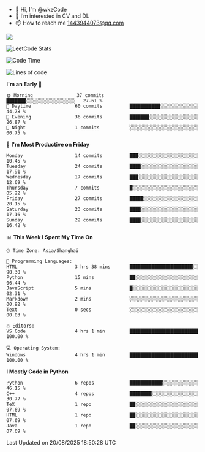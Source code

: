 - 👋 Hi, I’m @wkzCode
- 👀 I’m interested in CV and DL
- 📫 How to reach me 1443944073@qq.com  
<a href="https://github.com/anuraghazra/github-readme-stats">
  <img align="center" src="https://github-readme-stats.vercel.app/api?username=wkzCode&show_icons=true" />
</a>  

![LeetCode Stats](https://leetcard.jacoblin.cool/wkzCode?theme=wtf&font=Tajawal&ext=activity&site=cn)

<!---
[![Anurag's GitHub stats](https://github-readme-stats.vercel.app/api?username=wkzCode&show_icons=true)](https://github.com/anuraghazra/github-readme-stats)
[![Top Langs](https://github-readme-stats.vercel.app/api/top-langs/?username=wkzCode)](https://github.com/anuraghazra/github-readme-stats)
<!--START_SECTION:waka-->
![Code Time](http://img.shields.io/badge/Code%20Time-151%20hrs%2037%20mins-blue)

![Lines of code](https://img.shields.io/badge/From%20Hello%20World%20I%27ve%20Written-25.4%20thousand%20lines%20of%20code-blue)

**I'm an Early 🐤** 

```text
🌞 Morning                37 commits          ███████░░░░░░░░░░░░░░░░░░   27.61 % 
🌆 Daytime                60 commits          ███████████░░░░░░░░░░░░░░   44.78 % 
🌃 Evening                36 commits          ███████░░░░░░░░░░░░░░░░░░   26.87 % 
🌙 Night                  1 commits           ░░░░░░░░░░░░░░░░░░░░░░░░░   00.75 % 
```
📅 **I'm Most Productive on Friday** 

```text
Monday                   14 commits          ███░░░░░░░░░░░░░░░░░░░░░░   10.45 % 
Tuesday                  24 commits          ████░░░░░░░░░░░░░░░░░░░░░   17.91 % 
Wednesday                17 commits          ███░░░░░░░░░░░░░░░░░░░░░░   12.69 % 
Thursday                 7 commits           █░░░░░░░░░░░░░░░░░░░░░░░░   05.22 % 
Friday                   27 commits          █████░░░░░░░░░░░░░░░░░░░░   20.15 % 
Saturday                 23 commits          ████░░░░░░░░░░░░░░░░░░░░░   17.16 % 
Sunday                   22 commits          ████░░░░░░░░░░░░░░░░░░░░░   16.42 % 
```


📊 **This Week I Spent My Time On** 

```text
🕑︎ Time Zone: Asia/Shanghai

💬 Programming Languages: 
HTML                     3 hrs 38 mins       ███████████████████████░░   90.30 % 
Python                   15 mins             ██░░░░░░░░░░░░░░░░░░░░░░░   06.44 % 
JavaScript               5 mins              █░░░░░░░░░░░░░░░░░░░░░░░░   02.31 % 
Markdown                 2 mins              ░░░░░░░░░░░░░░░░░░░░░░░░░   00.92 % 
Text                     0 secs              ░░░░░░░░░░░░░░░░░░░░░░░░░   00.03 % 

🔥 Editors: 
VS Code                  4 hrs 1 min         █████████████████████████   100.00 % 

💻 Operating System: 
Windows                  4 hrs 1 min         █████████████████████████   100.00 % 
```

**I Mostly Code in Python** 

```text
Python                   6 repos             ████████████░░░░░░░░░░░░░   46.15 % 
C++                      4 repos             ████████░░░░░░░░░░░░░░░░░   30.77 % 
TeX                      1 repo              ██░░░░░░░░░░░░░░░░░░░░░░░   07.69 % 
HTML                     1 repo              ██░░░░░░░░░░░░░░░░░░░░░░░   07.69 % 
Java                     1 repo              ██░░░░░░░░░░░░░░░░░░░░░░░   07.69 % 
```




 Last Updated on 20/08/2025 18:50:28 UTC
<!--END_SECTION:waka-->
<!---
wkzCode/wkzCode is a ✨ special ✨ repository because its `README.md` (this file) appears on your GitHub profile.
You can click the Preview link to take a look at your changes.
--->
